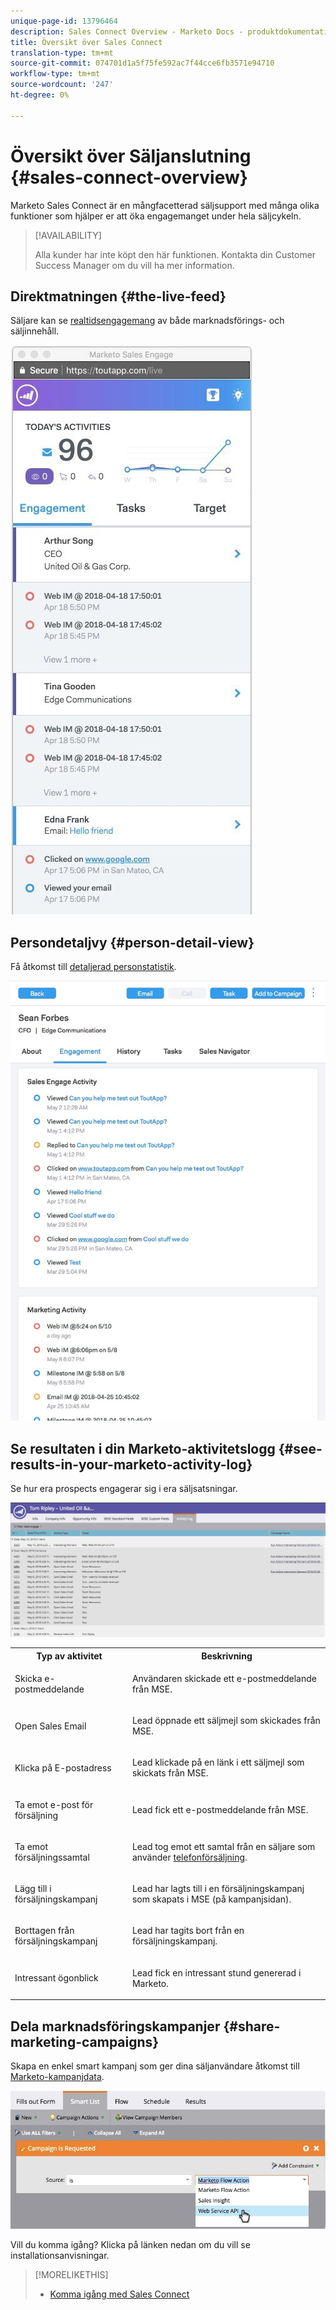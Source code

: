 ```yaml
---
unique-page-id: 13796464
description: Sales Connect Overview - Marketo Docs - produktdokumentation
title: Översikt över Sales Connect
translation-type: tm+mt
source-git-commit: 074701d1a5f75fe592ac7f44cce6fb3571e94710
workflow-type: tm+mt
source-wordcount: '247'
ht-degree: 0%

---
```



# Översikt över Säljanslutning {#sales-connect-overview}

Marketo Sales Connect är en mångfacetterad säljsupport med många olika funktioner som hjälper er att öka engagemanget under hela säljcykeln.

>[!AVAILABILITY]
>
>
>Alla kunder har inte köpt den här funktionen. Kontakta din Customer Success Manager om du vill ha mer information.

## Direktmatningen {#the-live-feed}

Säljare kan se [realtidsengagemang](http://docs.marketo.com/x/d4TS) av både marknadsförings- och säljinnehåll.

![](assets/engagement.jpg)

## Persondetaljvy {#person-detail-view}

Få åtkomst till [detaljerad personstatistik](http://docs.marketo.com/x/e4TS).

![](assets/2018-05-11-at-3.28-pm.jpg)

## Se resultaten i din Marketo-aktivitetslogg {#see-results-in-your-marketo-activity-log}

Se hur era prospects engagerar sig i era säljsatsningar.

![](assets/2018-05-11-at-3.30-pm.jpg)

<table> 
 <tbody> 
  <tr> 
   <th>Typ av aktivitet</th> 
   <th>Beskrivning</th> 
  </tr> 
  <tr> 
   <td><p>Skicka e-postmeddelande</p></td> 
   <td><p>Användaren skickade ett e-postmeddelande från MSE.</p></td> 
  </tr> 
  <tr> 
   <td><p>Open Sales Email</p></td> 
   <td><p>Lead öppnade ett säljmejl som skickades från MSE.</p></td> 
  </tr> 
  <tr> 
   <td><p>Klicka på E-postadress</p></td> 
   <td><p>Lead klickade på en länk i ett säljmejl som skickats från MSE.</p></td> 
  </tr> 
  <tr> 
   <td colspan="1"><p>Ta emot e-post för försäljning</p></td> 
   <td colspan="1"><p>Lead fick ett e-postmeddelande från MSE.</p></td> 
  </tr> 
  <tr> 
   <td colspan="1"><p>Ta emot försäljningssamtal</p></td> 
   <td colspan="1"><p>Lead tog emot ett samtal från en säljare som använder <a href="http://docs.marketo.com/x/NgDb" rel="nofollow">telefonförsäljning</a>.</p></td> 
  </tr> 
  <tr> 
   <td colspan="1"><p>Lägg till i försäljningskampanj</p></td> 
   <td colspan="1"><p>Lead har lagts till i en försäljningskampanj som skapats i MSE (på kampanjsidan).</p></td> 
  </tr> 
  <tr> 
   <td colspan="1"><p>Borttagen från försäljningskampanj</p></td> 
   <td colspan="1"><p>Lead har tagits bort från en försäljningskampanj.</p></td> 
  </tr> 
  <tr> 
   <td colspan="1"><p>Intressant ögonblick</p></td> 
   <td colspan="1"><p>Lead fick en intressant stund genererad i Marketo.</p></td> 
  </tr> 
 </tbody> 
</table>

## Dela marknadsföringskampanjer {#share-marketing-campaigns}

Skapa en enkel smart kampanj som ger dina säljanvändare åtkomst till [Marketo-kampanjdata](http://docs.marketo.com/x/NwDh).

![](assets/campaign-is-requested.jpg)

Vill du komma igång? Klicka på länken nedan om du vill se installationsanvisningar.

>[!MORELIKETHIS]
>
>* [Komma igång med Sales Connect](http://docs.marketo.com/x/coTS)

>




